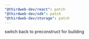 ```yaml
---
"@thirdweb-dev/react": patch
"@thirdweb-dev/sdk": patch
"@thirdweb-dev/storage": patch
---
```


switch back to preconstruct for building
